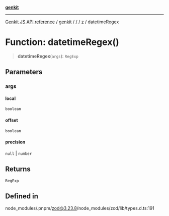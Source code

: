 [**genkit**](../../../README.md)

***

[Genkit JS API reference](../../../../README.md) / [genkit](../../../README.md) / [/](../../../README.md) / [z](../README.md) / datetimeRegex

# Function: datetimeRegex()

> **datetimeRegex**(`args`): `RegExp`

## Parameters

### args

#### local

`boolean`

#### offset

`boolean`

#### precision

`null` \| `number`

## Returns

`RegExp`

## Defined in

node\_modules/.pnpm/zod@3.23.8/node\_modules/zod/lib/types.d.ts:191

